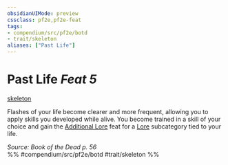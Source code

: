 ```yaml
---
obsidianUIMode: preview
cssclass: pf2e,pf2e-feat
tags:
- compendium/src/pf2e/botd
- trait/skeleton
aliases: ["Past Life"]
---
```

# Past Life  *Feat 5*  
[skeleton](/rules/traits/skeleton-b1.md)  


Flashes of your life become clearer and more frequent, allowing you to apply skills you developed while alive. You become trained in a skill of your choice and gain the [Additional Lore](/compendium/feats/additional-lore.md) feat for a [Lore](/compendium/skills.md#Lore) subcategory tied to your life.

*Source: Book of the Dead p. 56*  
%% #compendium/src/pf2e/botd #trait/skeleton %%